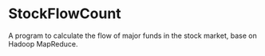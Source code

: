 # StockFlowCount
A program to calculate the flow of major funds in the stock market, base on Hadoop MapReduce.
